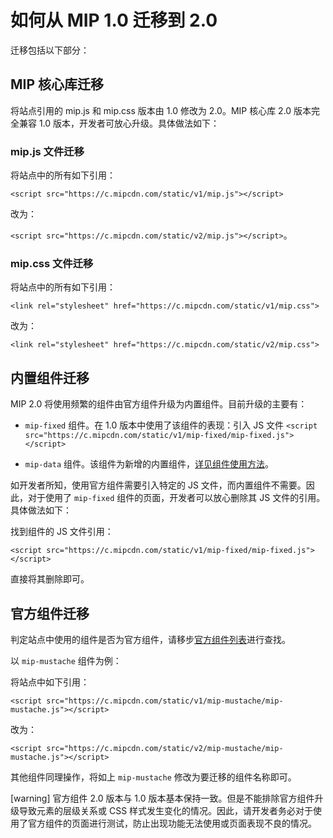 # 如何从 MIP 1.0 迁移到 2.0

迁移包括以下部分：

## MIP 核心库迁移

将站点引用的 mip.js 和 mip.css 版本由 1.0 修改为 2.0。MIP 核心库 2.0 版本完全兼容 1.0 版本，开发者可放心升级。具体做法如下：

### mip.js 文件迁移

将站点中的所有如下引用：

`<script src="https://c.mipcdn.com/static/v1/mip.js"></script>` 

改为：

`<script src="https://c.mipcdn.com/static/v2/mip.js"></script>`。

### mip.css 文件迁移

将站点中的所有如下引用：

`<link rel="stylesheet" href="https://c.mipcdn.com/static/v1/mip.css">`

改为：

`<link rel="stylesheet" href="https://c.mipcdn.com/static/v2/mip.css">`

## 内置组件迁移

MIP 2.0 将使用频繁的组件由官方组件升级为内置组件。目前升级的主要有：

* `mip-fixed` 组件。在 1.0 版本中使用了该组件的表现：引入 JS 文件 `<script src="https://c.mipcdn.com/static/v1/mip-fixed/mip-fixed.js"></script>`

* `mip-data` 组件。该组件为新增的内置组件，[详见组件使用方法](../interactive-mip/data-binding/data-definition.md)。

如开发者所知，使用官方组件需要引入特定的 JS 文件，而内置组件不需要。因此，对于使用了 `mip-fixed` 组件的页面，开发者可以放心删除其 JS 文件的引用。具体做法如下：

找到组件的 JS 文件引用：

`<script src="https://c.mipcdn.com/static/v1/mip-fixed/mip-fixed.js"></script>`

直接将其删除即可。

## 官方组件迁移

判定站点中使用的组件是否为官方组件，请移步[官方组件列表](../../components/index.md)进行查找。

以 `mip-mustache` 组件为例：

将站点中如下引用：

`<script src="https://c.mipcdn.com/static/v1/mip-mustache/mip-mustache.js"></script>`

改为：

`<script src="https://c.mipcdn.com/static/v2/mip-mustache/mip-mustache.js"></script>`

其他组件同理操作，将如上 `mip-mustache` 修改为要迁移的组件名称即可。

[warning] 官方组件 2.0 版本与 1.0 版本基本保持一致。但是不能排除官方组件升级导致元素的层级关系或 CSS 样式发生变化的情况。因此，请开发者务必对于使用了官方组件的页面进行测试，防止出现功能无法使用或页面表现不良的情况。
